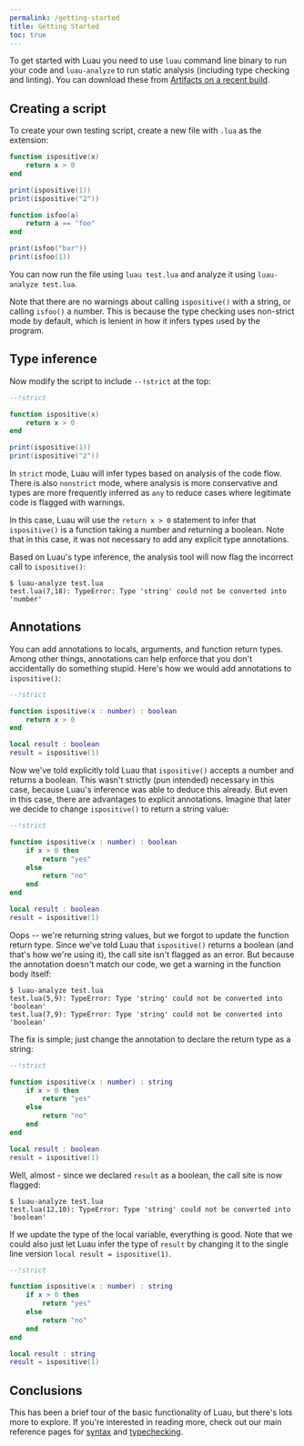 ```yaml
---
permalink: /getting-started
title: Getting Started
toc: true
---
```


To get started with Luau you need to use `luau` command line binary to run your code and `luau-analyze` to run static analysis (including type checking and linting). You can download these from [Artifacts on a recent build](https://github.com/Roblox/luau/actions/workflows/release.yml).

## Creating a script

To create your own testing script, create a new file with `.lua` as the extension:

```lua
function ispositive(x)
    return x > 0
end

print(ispositive(1))
print(ispositive("2"))

function isfoo(a)
    return a == "foo"
end

print(isfoo("bar"))
print(isfoo(1))
```

You can now run the file using `luau test.lua` and analyze it using `luau-analyze test.lua`.

Note that there are no warnings about calling ``ispositive()`` with a string, or calling ``isfoo()`` a number. This is because the type checking uses non-strict mode by default, which is lenient in how it infers types used by the program.

## Type inference

Now modify the script to include ``--!strict`` at the top:

```lua
--!strict

function ispositive(x)
    return x > 0
end

print(ispositive(1))
print(ispositive("2"))
```

In ``strict`` mode, Luau will infer types based on analysis of the code flow. There is also ``nonstrict`` mode, where analysis is more conservative and types are more frequently inferred as ``any`` to reduce cases where legitimate code is flagged with warnings.

In this case, Luau will use the ``return x > 0`` statement to infer that ``ispositive()`` is a function taking a number and returning a boolean. Note that in this case, it was not necessary to add any explicit type annotations.

Based on Luau's type inference, the analysis tool will now flag the incorrect call to ``ispositive()``:

```
$ luau-analyze test.lua
test.lua(7,18): TypeError: Type 'string' could not be converted into 'number'
```

## Annotations

You can add annotations to locals, arguments, and function return types. Among other things, annotations can help enforce that you don't accidentally do something stupid. Here's how we would add annotations to ``ispositive()``:

```lua
--!strict

function ispositive(x : number) : boolean
    return x > 0
end

local result : boolean
result = ispositive(1)

```

Now we've told explicitly told Luau that ``ispositive()`` accepts a number and returns a boolean. This wasn't strictly (pun intended) necessary in this case, because Luau's inference was able to deduce this already. But even in this case, there are advantages to explicit annotations. Imagine that later we decide to change ``ispositive()`` to return a string value:

```lua
--!strict

function ispositive(x : number) : boolean
    if x > 0 then
        return "yes"
    else
        return "no"
    end
end

local result : boolean
result = ispositive(1)
```

Oops -- we're returning string values, but we forgot to update the function return type. Since we've told Luau that ``ispositive()`` returns a boolean (and that's how we're using it), the call site isn't flagged as an error. But because the annotation doesn't match our code, we get a warning in the function body itself:

```
$ luau-analyze test.lua
test.lua(5,9): TypeError: Type 'string' could not be converted into 'boolean'
test.lua(7,9): TypeError: Type 'string' could not be converted into 'boolean'
```

The fix is simple; just change the annotation to declare the return type as a string:

```lua
--!strict

function ispositive(x : number) : string
    if x > 0 then
        return "yes"
    else
        return "no"
    end
end

local result : boolean
result = ispositive(1)
```

Well, almost - since we declared ``result`` as a boolean, the call site is now flagged:

```
$ luau-analyze test.lua
test.lua(12,10): TypeError: Type 'string' could not be converted into 'boolean'
```

If we update the type of the local variable, everything is good. Note that we could also just let Luau infer the type of ``result`` by changing it to the single line version ``local result = ispositive(1)``.

```lua
--!strict

function ispositive(x : number) : string
    if x > 0 then
        return "yes"
    else
        return "no"
    end
end

local result : string
result = ispositive(1)
```

## Conclusions

This has been a brief tour of the basic functionality of Luau, but there's lots more to explore. If you're interested in reading more, check out our main reference pages for [syntax](syntax) and [typechecking](typecheck).
